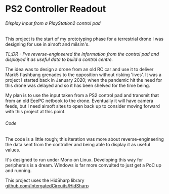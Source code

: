 # PS2 Controller Readout
###### _Display input from a PlayStation2 control pad_

This project is the start of my prototyping phase for a terrestrial drone I was
designing for use in airsoft and milsim's.

_TL;DR - I've reverse-engineered the information from the control pad and
displayed it as useful data to build a control centre._

The idea was to design a drone from an old RC car and use it to deliver Mark5
flashbang grenades to the opposition without risking 'lives'. It was a project
I started back in January 2020; when the pandemic hit the need for this drone
was delayed and so it has been shelved for the time being.

My plan is to use the input taken from a PS2 control pad and transmit that from
an old EeePC netbook to the drone. Eventually it will have camera feeds, but I
need airsoft sites to open back up to consider moving forward with this project
at this point.

###### Code

The code is a little rough; this iteration was more about reverse-engineering
the data sent from the controller and being able to display it as useful values.

It's designed to run under Mono on Linux. Developing this way for peripherals
is a dream. Windows is far more convulted to just get a PoC up and running.

This project uses the HidSharp library [github.com/IntergatedCircuits/HidSharp](https://github.com/IntergatedCircuits/HidSharp)